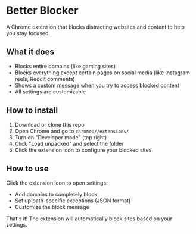 # Better Blocker

A Chrome extension that blocks distracting websites and content to help you stay focused.

## What it does

- Blocks entire domains (like gaming sites)
- Blocks everything except certain pages on social media (like Instagram reels, Reddit comments)
- Shows a custom message when you try to access blocked content
- All settings are customizable

## How to install

1. Download or clone this repo
2. Open Chrome and go to `chrome://extensions/`
3. Turn on "Developer mode" (top right)
4. Click "Load unpacked" and select the folder
5. Click the extension icon to configure your blocked sites

## How to use

Click the extension icon to open settings:
- Add domains to completely block
- Set up path-specific exceptions (JSON format)
- Customize the block message

That's it! The extension will automatically block sites based on your settings.